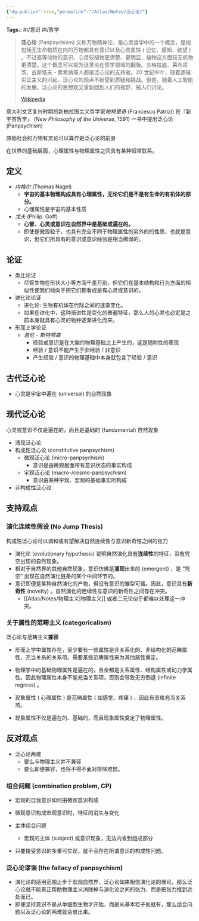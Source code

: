 ```yaml
---
{"dg-publish":true,"permalink":"/Atlas/Notes/泛心论/"}
---
```


**Tags**:: #t/意识 #t/哲学 

> **泛心论** (Panpsychism) 又称万物精神论，是心灵哲学中的一个概念，是指包括无生命物质在内的万物都具有意识以及心灵属性 ( 记忆、感知、欲望 ) 。不过高等动物的意识、心灵较植物更清楚、更明显，植物这方面较无机物更清楚。这个概念可以视为泛灵论在哲学领域的翻版。苏格拉底、莱布尼茨、古斯塔夫 - 费希纳等人都是泛心论的支持者。20 世纪中叶，随着逻辑实证主义的兴起，泛心论的观点不断受到质疑和挑战。但是，随着人工智能的发展，泛心论的思想观又重新回到人们的视野，被人们讨论。
>
> [Wikipedia](https://en.wikipedia.org/wiki/Panpsychism)

意大利文艺复兴时期的新柏拉图主义哲学家*帕特里奇* (Francesco Patrizi) 在『新宇宙哲学』 (_New Philosophy of the Universe_, 1591) 一书中提出泛心论 (Panpsychism) 

原始社会的万物有灵论可以算作是泛心论的前身

在世界的基础层面，心理属性与物理属性之间具有某种恒常联系。

## 定义

- *内格尔* (Thomas Nagel) 
	- **宇宙的基本物理构成具有心理属性，无论它们是不是有生命的有机体的部分。**
	- 心理属性是宇宙的基本性质
- *戈夫* (Philip  Goff) 
	- **心智、心灵或意识在自然界中是基础或遍在的。**
	- 即使是微观粒子，也具有完全不同于物理属性的另外的的性质，也就是意识，但它们所具有的意识或意识经验是相当微弱的。

## 论证 

- 类比论证
	- 尽管生物在形状大小等方面千差万别，但它们在基本结构和行为方面的相似性使我们倾向于把它们都看成是有心灵或意识的。
- 进化论论证
	- 进化论: 生物有机体在代际之间的逐渐变化。
	- 如果在进化中，这种渐进性是变化的普遍特征，那么人的心灵也必定是之前本身就具有心灵的物种逐渐进化而来。
- 形而上学论证
	- *盖伦 - 斯特劳森*
		- 经验或意识是在大脑的物理基础之上产生的，这是随附性的表现  
		- 经验 / 意识不能产生于非经验 / 非意识
		- 产生经验 / 意识的物理基础中本身就包含了经验 / 意识

## 古代泛心论

- 心灵是宇宙中遍在 (universal) 的自然现象

## 现代泛心论

心灵或意识不仅是遍在的，而且是基础的 (fundamental) 自然现象

- 涌现泛心论
- 构成性泛心论 (constitutive panpsychism) 
	- 微观泛心论 (micro-panpsychism) 
		- 意识是由微观层面带有意识状态的事实构成
	- 宇观泛心论 (macro-/cosmo-panpsychism) 
		- 意识由某种宇观、宏观的基础事实所构成
- 非构成性泛心论

## 支持观点

### 演化连续性假设 (No Jump Thesis) 

构成性泛心论可以调和或有望解决自然连续性与意识新奇性之间的张力

- 演化论 (evolutionary hypothesis) 说明自然演化具有**连续性**的特征，没有凭空出现的自然现象。
- 相对于自然界的其他自然现象，意识仿佛是**涌现**出来的 (emergent) ，是 “凭空” 出现在自然演化链条的某个中间环节的。	
- 意识即便是某种自然演化的产物，但没有意识的雏型可循。因此，意识具有**新奇性** (novelty) 。自然演化的连续性与意识的新奇性之间存在冲突。
	- [[Atlas/Notes/物理主义\|物理主义]] 或者二元论似乎都难以处理这一冲突。

### 关于属性的范畴主义 (categoricalism) 

泛心论与范畴主义**兼容**

- 形而上学中属性存在，至少要有一些属性是非关系化的、非结构化的范畴属性，充当关系的关系项。需要某些范畴属性来为其他属性奠定。
- 物理学中的基础物理属性是遍在的，且全都是关系属性、结构属性或动力学属性。因此物理属性本身不能充当关系项，否则会导致无穷倒退 (infinite regress) 。
- 现象属性 ( 心理属性 ) 是范畴属性 ( 如感觉、疼痛 ) ，因此有资格充当关系项。

- 现象属性不仅是遍在的、基础的，而且现象属性奠定了物理属性。

## 反对观点

- 泛心论两难
	- 要么与物理主义并不兼容
	- 要么即便兼容，也将不得不面对排除难题。

### 组合问题 (combination problem, CP) 

- 宏观的自我意识如何由微观意识构成
- 微观意识构成宏观意识时，特征的消失与变化
- 主体组合问题
	- 宏观的主体 (subject) 或意识现象，无法内省到组成部分
 
 - 只要接受意识的多重可实现，就不会存在所谓意识的构成性问题。
### 泛心论谬误 (the fallacy of panpsychism) 	

- 演化论的适用范围止步于宏观自然界，泛心论如果相信演化论的理论，那么泛心论就不能真正帮助物理主义消除掉与演化论之间的张力，而是把张力推到远处而已。
- 即便坚持意识不是从单细胞生物才开始，而是从基本粒子处就有，那么组合问题以及泛心论的两难就会冒出来。